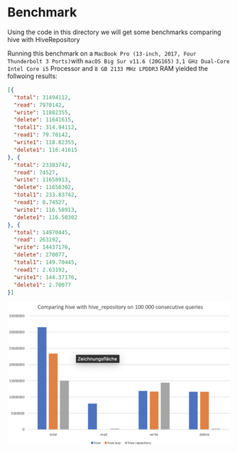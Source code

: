 # Benchmark
Using the code in this directory we will get some benchmarks comparing hive with HiveRepository

Running this benchmark on a `MacBook Pro (13-inch, 2017, Four Thunderbolt 3 Ports)`with `macOS Big Sur v11.6 (20G165)` `3,1 GHz Dual-Core Intel Core i5` Processor and `8 GB 2133 MHz LPDDR3` RAM yielded the follwoing results:

```json
[{
  "total": 31494112,
  "read": 7970142,
  "write": 11882355,
  "delete": 11641615,
  "total1": 314.94112,
  "read1": 79.70142,
  "write1": 118.82355,
  "delete1": 116.41615
}, {
  "total": 23383742,
  "read": 74527,
  "write": 11658913,
  "delete": 11650302,
  "total1": 233.83742,
  "read1": 0.74527,
  "write1": 116.58913,
  "delete1": 116.50302
}, {
  "total": 14970445,
  "read": 263192,
  "write": 14437176,
  "delete": 270077,
  "total1": 149.70445,
  "read1": 2.63192,
  "write1": 144.37176,
  "delete1": 2.70077
}]
```

![Benchmark](./benchmark.png)